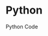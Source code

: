 # Python
Python Code
      
      
                       
            
            
       
    
    

